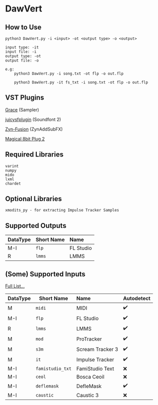 
# DawVert

## How to Use
```
python3 DawVert.py -i <input> -ot <output type> -o <output>

input type: -it 
input file: -i 
output type: -ot 
output file: -o

e.g: 
    python3 DawVert.py -i song.txt -ot flp -o out.flp

    python3 DawVert.py -it fs_txt -i song.txt -ot flp -o out.flp

```

## VST Plugins

[Grace](https://github.com/s-oram/Grace) (Sampler)

[juicysfplugin](https://github.com/Birch-san/juicysfplugin) (Soundfont 2)

[Zyn-Fusion](https://zynaddsubfx.sourceforge.io/zyn-fusion.html) (ZynAddSubFX)

[Magical 8bit Plug 2](https://github.com/yokemura/Magical8bitPlug2)

## Required Libraries
```
varint
numpy
mido
lxml
chardet
```

## Optional Libraries
```
xmodits_py - for extracting Impulse Tracker Samples
```

## Supported Outputs

| DataType | Short Name | Name |
| --- | --- | :--- |
| M-I | ```flp``` | FL Studio |
| R | ```lmms``` | LMMS |

## (Some) Supported Inputs
[Full List...](docs/input_plugins.md)

| DataType | Short Name | Name | Autodetect | 
| --- | --- | :--- | :--- |
| M | ```midi``` | MIDI | ✔️ | 
| M-I | ```flp``` | FL Studio | ✔️ | 
| R | ```lmms``` | LMMS | ✔️ | 
| M | ```mod``` | ProTracker | ✔️ | 
| M | ```s3m``` | Scream Tracker 3 | ✔️ | 
| M | ```it``` | Impulse Tracker | ✔️ | 
| M-I | ```famistudio_txt``` | FamiStudio Text | ❌ | 
| M-I | ```ceol``` | Bosca Ceoil | ❌ | 
| M-I | ```deflemask``` | DefleMask | ✔️ | 
| M-I | ```caustic``` | Caustic 3 | ❌ |
